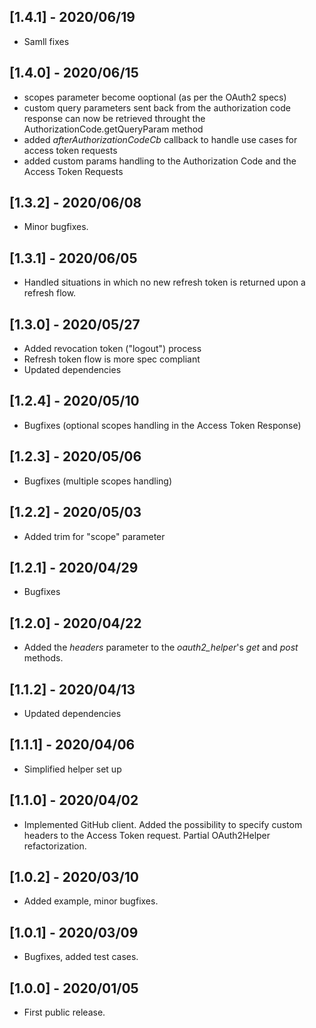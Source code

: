 ## [1.4.1] - 2020/06/19
* Samll fixes

## [1.4.0] - 2020/06/15
* scopes parameter become ooptional (as per the OAuth2 specs)
* custom query parameters sent back from the authorization code response can now be retrieved throught the AuthorizationCode.getQueryParam method
* added _afterAuthorizationCodeCb_ callback to handle use cases for access token requests
* added custom params handling to the Authorization Code and the Access Token Requests

## [1.3.2] - 2020/06/08
* Minor bugfixes.

## [1.3.1] - 2020/06/05
* Handled situations in which no new refresh token is returned upon a refresh flow.

## [1.3.0] - 2020/05/27
* Added revocation token ("logout") process
* Refresh token flow is more spec compliant
* Updated dependencies

## [1.2.4] - 2020/05/10
* Bugfixes (optional scopes handling in the Access Token Response)

## [1.2.3] - 2020/05/06
* Bugfixes (multiple scopes handling)

## [1.2.2] - 2020/05/03
* Added trim for "scope" parameter

## [1.2.1] - 2020/04/29
* Bugfixes

## [1.2.0] - 2020/04/22
* Added the _headers_ parameter to the _oauth2_helper_'s _get_ and _post_ methods.

## [1.1.2] - 2020/04/13
* Updated dependencies

## [1.1.1] - 2020/04/06
* Simplified helper set up

## [1.1.0] - 2020/04/02
* Implemented GitHub client. Added the possibility to specify custom headers to the Access Token request. Partial OAuth2Helper refactorization.

## [1.0.2] - 2020/03/10
* Added example, minor bugfixes.

## [1.0.1] - 2020/03/09
* Bugfixes, added test cases.

## [1.0.0] - 2020/01/05
* First public release.
